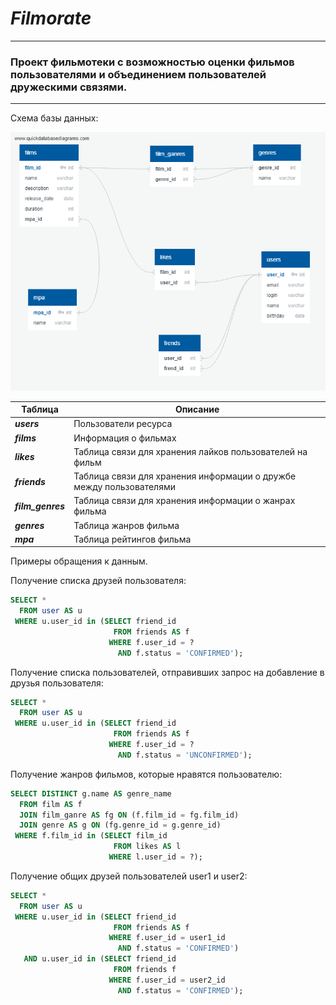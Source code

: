 # *Filmorate*
___
### Проект фильмотеки с возможностью оценки фильмов пользователями и объединением пользователей дружескими связями.
___

Схема базы данных:

![Схема базы данных.](/src/main/resources/static/QuickDBDiagram.png?raw=true "Схема базы данных.")



| Таблица           | Описание                                                            |
|-------------------|---------------------------------------------------------------------|
| **_users_**       | Пользователи ресурса                                                |
| **_films_**       | Информация о фильмах                                                |
| **_likes_**       | Таблица связи для хранения лайков пользователей на фильм            |
| **_friends_**     | Таблица связи для хранения информации о дружбе между пользователями |
| **_film_genres_** | Таблица связи для хранения информации о жанрах фильма               |
| **_genres_**      | Таблица жанров фильма                                               |
| **_mpa_**         | Таблица рейтингов фильма                                            |

Примеры обращения к данным.

Получение списка друзей пользователя:
````SQL
SELECT *
  FROM user AS u 
 WHERE u.user_id in (SELECT friend_id 
                       FROM friends AS f
                      WHERE f.user_id = ?
                        AND f.status = 'CONFIRMED');
````

Получение списка пользователей, отправивших запрос на добавление в друзья пользователя:
````SQL
SELECT *
  FROM user AS u 
 WHERE u.user_id in (SELECT friend_id 
                       FROM friends AS f
                      WHERE f.user_id = ?
                        AND f.status = 'UNCONFIRMED');
````

Получение жанров фильмов, которые нравятся пользователю:
````SQL
SELECT DISTINCT g.name AS genre_name
  FROM film AS f
  JOIN film_ganre AS fg ON (f.film_id = fg.film_id) 
  JOIN genre AS g ON (fg.genre_id = g.genre_id)
 WHERE f.film_id in (SELECT film_id
                       FROM likes AS l
                      WHERE l.user_id = ?);
````

Получение общих друзей пользователей user1 и user2:
````SQL
SELECT *
  FROM user AS u
 WHERE u.user_id in (SELECT friend_id
                       FROM friends AS f
                      WHERE f.user_id = user1_id
                        AND f.status = 'CONFIRMED')
   AND u.user_id in (SELECT friend_id
                       FROM friends f
                      WHERE f.user_id = user2_id
                        AND f.status = 'CONFIRMED');
````
